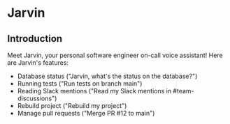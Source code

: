 # Jarvin

## Introduction

Meet Jarvin, your personal software engineer on-call voice assistant! Here are Jarvin's features:
- Database status ("Jarvin, what's the status on the database?")
- Running tests ("Run tests on branch main")
- Reading Slack mentions ("Read my Slack mentions in #team-discussions")
- Rebuild project ("Rebuild my project")
- Manage pull requests ("Merge PR #12 to main")